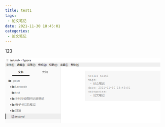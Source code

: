 ```yaml
---
title: test1
tags:
 - 论文笔记
date: 2021-11-30 18:45:01
categories:
 - 论文笔记
---
```




123

<!--more-->

![1638245429800](test/1638245429800.png)

